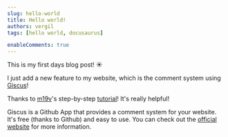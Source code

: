 ```yaml
---
slug: hello-world
title: Hello world!
authors: vergil
tags: [hello world, docusaurus]

enableComments: true
---
```


This is my first days blog post! ☀

I just add a new feature to my website, which is the comment system using [Giscus](https://github.com/apps/giscus)! 

Thanks to [m19v](https://dev.to/m19v)'s step-by-step [tutorial](https://dev.to/m19v/how-to-add-giscus-comments-to-docusaurus-439h)! It's really helpful!

Giscus is a Github App that provides a comment system for your website. It's free (thanks to Github) and easy to use. You can check out the [official website](https://giscus.app/) for more information.
